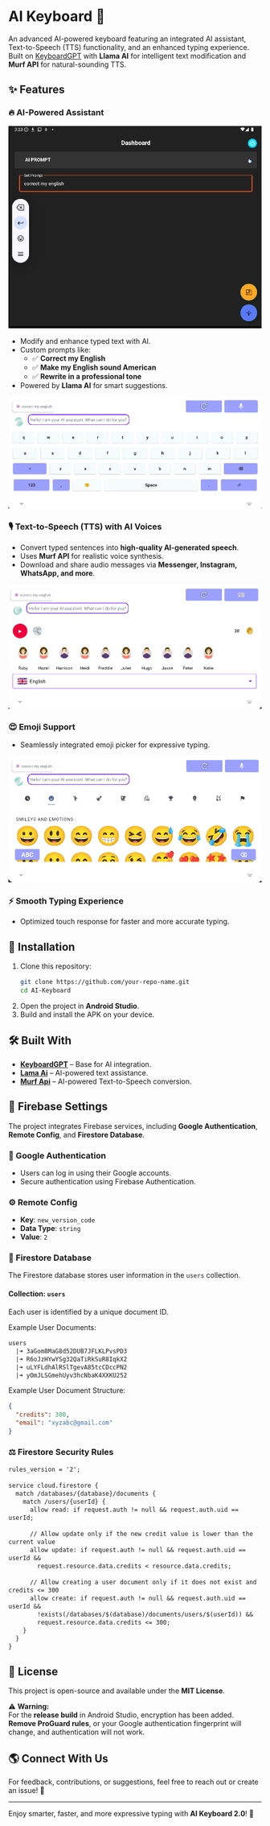 # AI Keyboard 🚀  

An advanced AI-powered keyboard featuring an integrated AI assistant, Text-to-Speech (TTS) functionality, and an enhanced typing experience. Built on [KeyboardGPT](https://github.com/bOsowski/KeyboardGPT) with **Llama AI** for intelligent text modification and **Murf API** for natural-sounding TTS.  

## ✨ Features  

### 🔥 AI-Powered Assistant  

![AI Assistant Prompts](Screenshots/dashboard.PNG)  

- Modify and enhance typed text with AI.  
- Custom prompts like:  
  - ✅ **Correct my English**  
  - ✅ **Make my English sound American**  
  - ✅ **Rewrite in a professional tone**  
- Powered by **Llama AI** for smart suggestions.  

![AI Assistant Feature](Screenshots/keyboard.PNG)  

### 🎙️ Text-to-Speech (TTS) with AI Voices  
- Convert typed sentences into **high-quality AI-generated speech**.  
- Uses **Murf API** for realistic voice synthesis.  
- Download and share audio messages via **Messenger, Instagram, WhatsApp, and more**.  

![TTS Feature](Screenshots/TTS.PNG)  

### 😍 Emoji Support  
- Seamlessly integrated emoji picker for expressive typing.  

![Emoji Feature](Screenshots/smiley.PNG)  

### ⚡ Smooth Typing Experience  
- Optimized touch response for faster and more accurate typing.  

## 📲 Installation  
1. Clone this repository:  
   ```bash
   git clone https://github.com/your-repo-name.git
   cd AI-Keyboard
   ```
2. Open the project in **Android Studio**.  
3. Build and install the APK on your device.  

## 🛠️ Built With  
- **[KeyboardGPT](https://github.com/bOsowski/KeyboardGPT)** – Base for AI integration.  
- **[Lama Ai](https://groq.com/)** – AI-powered text assistance.  
- **[Murf Api](https://murf.ai/api)** – AI-powered Text-to-Speech conversion.  

## 📃 Firebase Settings  

The project integrates Firebase services, including **Google Authentication**, **Remote Config**, and **Firestore Database**.

### 🔑 Google Authentication  
- Users can log in using their Google accounts.
- Secure authentication using Firebase Authentication.

### ⚙️ Remote Config  
- **Key**: `new_version_code`
- **Data Type**: `string`
- **Value**: `2`

### 🔮 Firestore Database  
The Firestore database stores user information in the `users` collection.

#### Collection: `users`
Each user is identified by a unique document ID.

Example User Documents:
```
users
  |➜ 3aGom8MaG8d52DUB7JFLKLPvsPD3
  |➜ R6oJzHYwYSg32QaTiRkSuR8IqkX2
  |➜ uLYFLdhAlRSlTgevA85tcCDccPN2
  |➜ yOmJLSGmehUyv3hcNbaK4XXKU252
```

Example User Document Structure:
```json
{
  "credits": 300,
  "email": "xyzabc@gmail.com"
}
```

### ⚖️ Firestore Security Rules  
```firestore-rules
rules_version = '2';

service cloud.firestore {
  match /databases/{database}/documents {
    match /users/{userId} {
      allow read: if request.auth != null && request.auth.uid == userId;

      // Allow update only if the new credit value is lower than the current value
      allow update: if request.auth != null && request.auth.uid == userId &&
        request.resource.data.credits < resource.data.credits;

      // Allow creating a user document only if it does not exist and credits <= 300
      allow create: if request.auth != null && request.auth.uid == userId &&
        !exists(/databases/$(database)/documents/users/$(userId)) &&
        request.resource.data.credits <= 300;
    }
  }
}
```

## 📜 License  
This project is open-source and available under the **MIT License**.  

⚠️ **Warning:**  
For the **release build** in Android Studio, encryption has been added.  
**Remove ProGuard rules**, or your Google authentication fingerprint will change, and authentication will not work. 

## 🌎 Connect With Us  
For feedback, contributions, or suggestions, feel free to reach out or create an issue! 🚀  

---

Enjoy smarter, faster, and more expressive typing with **AI Keyboard 2.0**! 🎉  


